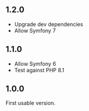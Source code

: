 1.2.0
-----

* Upgrade dev dependencies
* Allow Symfony 7

1.1.0
-----

* Allow Symfony 6
* Test against PHP 8.1

1.0.0
-----

First usable version.
